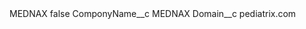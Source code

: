 <?xml version="1.0" encoding="UTF-8"?>
<CustomMetadata xmlns="http://soap.sforce.com/2006/04/metadata" xmlns:xsi="http://www.w3.org/2001/XMLSchema-instance" xmlns:xsd="http://www.w3.org/2001/XMLSchema">
    <label>MEDNAX</label>
    <protected>false</protected>
    <values>
        <field>ComponyName__c</field>
        <value xsi:type="xsd:string">MEDNAX</value>
    </values>
    <values>
        <field>Domain__c</field>
        <value xsi:type="xsd:string">pediatrix.com</value>
    </values>
</CustomMetadata>
